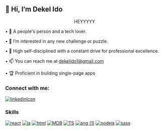 ##   👋 Hi, I’m Dekel Ido ##
<p align="center">HEYYYYY</p>

•  🧲 A people's person and a tech lover.

•  👀 I’m interested in any new challenge or puzzle.

•  🎯 High self-disciplined with a constant drive for professional excellence. 
 
•  📫 You can reach me at dekelido1@gmail.com

•  🏆 Proficient in building single-page apps

### Connect with me:
 [![linkedinIcon](https://user-images.githubusercontent.com/109578899/198277403-18cd3cde-7b46-41cd-a070-bab472e66a4d.png)](https://skyllo.herokuapp.com "Skyllo link")
 
### Skills


[![react](https://user-images.githubusercontent.com/109578899/198281193-8e99543e-a49d-4e95-bf1e-267a2df365d9.png)](https://reactjs.org/ "react link")
[![js](https://user-images.githubusercontent.com/109578899/198281694-506f1401-fa24-4205-ac2f-e1fe11ea4e94.png)](https://developer.mozilla.org/en-US/docs/Web/JavaScript "js link")
[![html](https://user-images.githubusercontent.com/109578899/198281883-d8a9d754-2141-4411-8f1b-db7fc19084ee.png)](https://www.w3.org/standards/ "html link")
[![MDB](https://user-images.githubusercontent.com/109578899/198282056-79feb9f6-9355-4269-a9f0-e2074ec2e5be.png)](https://www.mongodb.com/ "mongo link")
[![TS](https://user-images.githubusercontent.com/109578899/198282179-2442fe6a-c834-4597-8e10-cd282eb3819d.png)](https://www.typescriptlang.org/ "typescript link")
[![ang (1)](https://user-images.githubusercontent.com/109578899/198282305-bd229e9b-9c94-4415-ae7a-6fc89d388705.png)](https://angular.io/ "angular link")
[![nodejs](https://user-images.githubusercontent.com/109578899/198282496-54989a33-f7e3-4586-ae58-146e627b5255.png)](https://nodejs.org/en/ "node link")
[![sass](https://user-images.githubusercontent.com/109578899/198282635-3c39aa60-dc0c-4c6b-b94d-13c76ba48ff5.png)](https://sass-lang.com/ "sass link")




